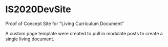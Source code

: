 # IS2020DevSite
Proof of Concept Site for "Living Curriculum Document"

A custom page template were created to pull in modulate posts to create a single living document.
